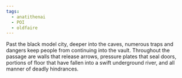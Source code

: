 ```yaml
---
tags:
  - anatithenai
  - POI
  - oldfaire
---
```

Past the black model city, deeper into the caves, numerous traps and dangers keep people from continuing into the vault. Throughout the passage are walls that release arrows, pressure plates that seal doors, portions of floor that have fallen into a swift underground river, and all manner of deadly hindrances.